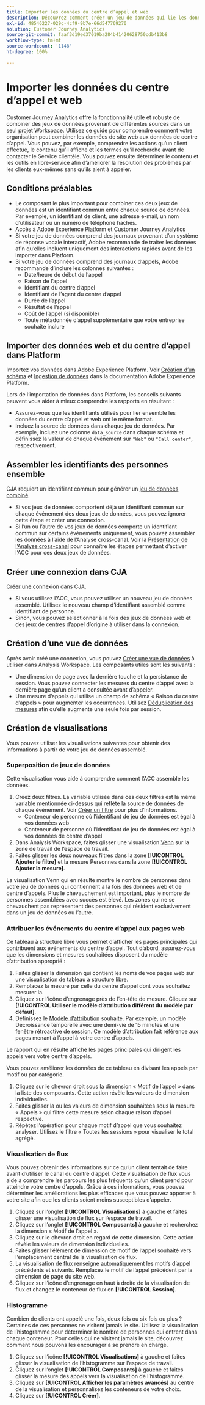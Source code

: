```yaml
---
title: Importer les données du centre d’appel et web
description: Découvrez comment créer un jeu de données qui lie les données du centre dʼappel et du site web.
exl-id: 48546227-029c-4cf9-9b7e-66d547769270
solution: Customer Journey Analytics
source-git-commit: faaf3d19ed37019ba284b41420628750cdb413b8
workflow-type: tm+mt
source-wordcount: '1148'
ht-degree: 100%

---
```


# Importer les données du centre d’appel et web

Customer Journey Analytics offre la fonctionnalité utile et robuste de combiner des jeux de données provenant de différentes sources dans un seul projet Workspace. Utilisez ce guide pour comprendre comment votre organisation peut combiner les données de site web aux données de centre d’appel. Vous pouvez, par exemple, comprendre les actions qu’un client effectue, le contenu qu’il affiche et les termes qu’il recherche avant de contacter le Service clientèle. Vous pouvez ensuite déterminer le contenu et les outils en libre-service afin d’améliorer la résolution des problèmes par les clients eux-mêmes sans qu’ils aient à appeler.

## Conditions préalables

* Le composant le plus important pour combiner ces deux jeux de données est un identifiant commun entre chaque source de données. Par exemple, un identifiant de client, une adresse e-mail, un nom d’utilisateur ou un numéro de téléphone hachés.
* Accès à Adobe Experience Platform et Customer Journey Analytics
* Si votre jeu de données comprend des journaux provenant d’un système de réponse vocale interactif, Adobe recommande de traiter les données afin qu’elles incluent uniquement des interactions rapides avant de les importer dans Platform.
* Si votre jeu de données comprend des journaux d’appels, Adobe recommande d’inclure les colonnes suivantes :
   * Date/heure de début de lʼappel
   * Raison de lʼappel
   * Identifiant du centre dʼappel
   * Identifiant de lʼagent du centre dʼappel
   * Durée de lʼappel
   * Résultat de l’appel
   * Coût de lʼappel (si disponible)
   * Toute métadonnée dʼappel supplémentaire que votre entreprise souhaite inclure

## Importer des données web et du centre d’appel dans Platform

Importez vos données dans Adobe Experience Platform. Voir [Création d’un schéma](https://experienceleague.adobe.com/docs/experience-platform/xdm/tutorials/create-schema-ui.html?lang=fr) et [Ingestion de données](https://experienceleague.adobe.com/docs/experience-platform/ingestion/home.html?lang=fr) dans la documentation Adobe Experience Platform.

Lors de l’importation de données dans Platform, les conseils suivants peuvent vous aider à mieux comprendre les rapports en résultant :

* Assurez-vous que les identifiants utilisés pour lier ensemble les données du centre d’appel et web ont le même format.
* Incluez la source de données dans chaque jeu de données. Par exemple, incluez une colonne `data_source` dans chaque schéma et définissez la valeur de chaque événement sur `"Web"` ou `"Call center"`, respectivement. <!--mapper-->

## Assembler les identifiants des personnes ensemble

CJA requiert un identifiant commun pour générer un [jeu de données combiné](../connections/combined-dataset.md).

* Si vos jeux de données comportent déjà un identifiant commun sur chaque événement des deux jeux de données, vous pouvez ignorer cette étape et créer une connexion.
* Si l’un ou l’autre de vos jeux de données comporte un identifiant commun sur certains événements uniquement, vous pouvez assembler les données à l’aide de l’Analyse cross-canal. Voir la [Présentation de l’Analyse cross-canal](/help/connections/cca/overview.md) pour connaître les étapes permettant d’activer l’ACC pour ces deux jeux de données.

## Créer une connexion dans CJA

[Créer une connexion](/help/connections/create-connection.md) dans CJA.

* Si vous utilisez l’ACC, vous pouvez utiliser un nouveau jeu de données assemblé. Utilisez le nouveau champ d’identifiant assemblé comme identifiant de personne.
* Sinon, vous pouvez sélectionner à la fois des jeux de données web et des jeux de centres d’appel d’origine à utiliser dans la connexion.

## Création d’une vue de données

Après avoir créé une connexion, vous pouvez [Créer une vue de données](/help/data-views/create-dataview.md) à utiliser dans Analysis Workspace. Les composants utiles sont les suivants :

* Une dimension de page avec la dernière touche et la persistance de session. Vous pouvez connecter les mesures du centre d’appel avec la dernière page qu’un client a consultée avant d’appeler.
* Une mesure d’appels qui utilise un champ de schéma « Raison du centre d’appels » pour augmenter les occurrences. Utilisez [Déduplication des mesures](/help/data-views/component-settings/metric-deduplication.md) afin qu’elle augmente une seule fois par session.

## Création de visualisations

Vous pouvez utiliser les visualisations suivantes pour obtenir des informations à partir de votre jeu de données assemblé.

### Superposition de jeux de données

Cette visualisation vous aide à comprendre comment l’ACC assemble les données.

1. Créez deux filtres. La variable utilisée dans ces deux filtres est la même variable mentionnée ci-dessus qui reflète la source de données de chaque événement. Voir [Créer un filtre](/help/components/filters/create-filters.md) pour plus d’informations.
   * Conteneur de personne où l’identifiant de jeu de données est égal à vos données web
   * Conteneur de personne où l’identifiant de jeu de données est égal à vos données de centre d’appel
2. Dans Analysis Workspace, faites glisser une visualisation [Venn](/help/analysis-workspace/visualizations/venn.md) sur la zone de travail de l’espace de travail.
3. Faites glisser les deux nouveaux filtres dans la zone **[!UICONTROL Ajouter le filtre]** et la mesure Personnes dans la zone **[!UICONTROL Ajouter la mesure]**.

La visualisation Venn qui en résulte montre le nombre de personnes dans votre jeu de données qui contiennent à la fois des données web et de centre d’appels. Plus le chevauchement est important, plus le nombre de personnes assemblées avec succès est élevé. Les zones qui ne se chevauchent pas représentent des personnes qui résident exclusivement dans un jeu de données ou lʼautre.

### Attribuer les événements du centre d’appel aux pages web

Ce tableau à structure libre vous permet d’afficher les pages principales qui contribuent aux événements du centre d’appel. Tout d’abord, assurez-vous que les dimensions et mesures souhaitées disposent du modèle d’attribution approprié :

1. Faites glisser la dimension qui contient les noms de vos pages web sur une visualisation de tableau à structure libre.
1. Remplacez la mesure par celle du centre d’appel dont vous souhaitez mesurer la.
1. Cliquez sur l’icône d’engrenage près de l’en-tête de mesure. Cliquez sur **[!UICONTROL Utiliser le modèle d’attribution différent du modèle par défaut]**.
1. Définissez le [Modèle d’attribution](/help/analysis-workspace/attribution/models.md) souhaité. Par exemple, un modèle Décroissance temporelle avec une demi-vie de 15 minutes et une fenêtre rétroactive de session. Ce modèle d’attribution fait référence aux pages menant à l’appel à votre centre d’appels.

Le rapport qui en résulte affiche les pages principales qui dirigent les appels vers votre centre d’appels. <!-- use case behind what we use these pages for -->

<!-- Complement with donut visualization -->

Vous pouvez améliorer les données de ce tableau en divisant les appels par motif ou par catégorie.

1. Cliquez sur le chevron droit sous la dimension « Motif de l’appel » dans la liste des composants. Cette action révèle les valeurs de dimension individuelles.
2. Faites glisser la ou les valeurs de dimension souhaitées sous la mesure « Appels » qui filtre cette mesure selon chaque raison d’appel respective.
3. Répétez l’opération pour chaque motif d’appel que vous souhaitez analyser. Utilisez le filtre « Toutes les sessions » pour visualiser le total agrégé.

<!-- screenshot -->

### Visualisation de flux

Vous pouvez obtenir des informations sur ce qu’un client tentait de faire avant d’utiliser le canal du centre d’appel. Cette visualisation de flux vous aide à comprendre les parcours les plus fréquents qu’un client prend pour atteindre votre centre d’appels. Grâce à ces informations, vous pouvez déterminer les améliorations les plus efficaces que vous pouvez apporter à votre site afin que les clients soient moins susceptibles d’appeler.

1. Cliquez sur l’onglet **[!UICONTROL Visualisations]** à gauche et faites glisser une visualisation de flux sur l’espace de travail.
2. Cliquez sur l’onglet **[!UICONTROL Composants]** à gauche et recherchez la dimension « Motif de l’appel ».
3. Cliquez sur le chevron droit en regard de cette dimension. Cette action révèle les valeurs de dimension individuelles.
4. Faites glisser l’élément de dimension de motif de l’appel souhaité vers l’emplacement central de la visualisation de flux.
5. La visualisation de flux renseigne automatiquement les motifs d’appel précédents et suivants. Remplacez le motif de l’appel précédent par la dimension de page du site web.
6. Cliquez sur l’icône d’engrenage en haut à droite de la visualisation de flux et changez le conteneur de flux en **[!UICONTROL Session]**.

### Histogramme

Combien de clients ont appelé une fois, deux fois ou six fois ou plus ? Certaines de ces personnes ne visitent jamais le site. Utilisez la visualisation de l’histogramme pour déterminer le nombre de personnes qui entrent dans chaque conteneur. Pour celles qui ne visitent jamais le site, découvrez comment nous pouvons les encourager à se prendre en charge.

1. Cliquez sur l’icône **[!UICONTROL Visualisations]** à gauche et faites glisser la visualisation de l’histogramme sur l’espace de travail.
2. Cliquez sur l’onglet **[!UICONTROL Composants]** à gauche et faites glisser la mesure des appels vers la visualisation de l’histogramme.
3. Cliquez sur **[!UICONTROL Afficher les paramètres avancés]** au centre de la visualisation et personnalisez les conteneurs de votre choix.
4. Cliquez sur **[!UICONTROL Créer]**.

<!--
### Web to call, call to web

### Fallout

Fallout sessions - session

All sessions > page views metric > calls metric

All sessions > calls metric > page views

Orrr we could also use dataset ID

step 1: all sessions
step 2: 


### Site sections that result in a call within 30 minutes

Slide 4

Create a bunch of filters - facets to their business. Filters were used because they didn't have all of these in the same dimension, so they could create everything in this report as a single dimension (really filters)

wanted to understand when someone interacts with a facet, whats the highest percentage of people that abandon that channel to call them. not from volume perspective, but percentage perspective.

use sequential filters, but you lose the ability to use attribution IQ

## What to do when you've found insight -->
